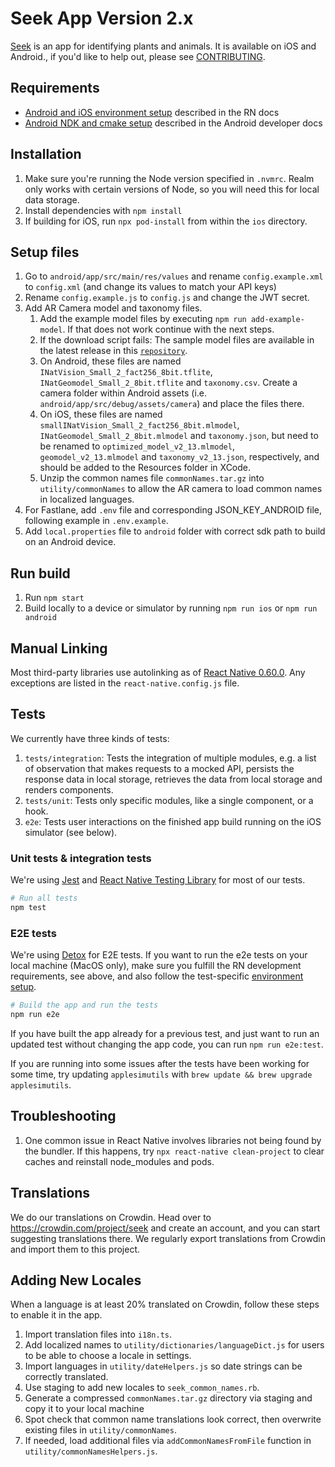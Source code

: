 # Seek App Version 2.x

[Seek](https://www.inaturalist.org/pages/seek_app) is an app for identifying plants and animals. It is available on iOS and Android., if you'd like to help out, please see [CONTRIBUTING](https://github.com/inaturalist/SeekReactNative/blob/main/CONTRIBUTING.md).

## Requirements
* [Android and iOS environment setup](https://reactnative.dev/docs/environment-setup) described in the RN docs
* [Android NDK and cmake setup](https://developer.android.com/studio/projects/install-ndk) described in the Android developer docs
## Installation
1. Make sure you're running the Node version specified in `.nvmrc`. Realm only works with certain versions of Node, so you will need this for local data storage.
2. Install dependencies with `npm install`
3. If building for iOS, run `npx pod-install` from within the `ios` directory.

## Setup files
1. Go to `android/app/src/main/res/values` and rename `config.example.xml` to `config.xml` (and change its values to match your API keys)
2. Rename `config.example.js` to `config.js` and change the JWT secret.
3. Add AR Camera model and taxonomy files.
    1. Add the example model files by executing `npm run add-example-model`. If that does not work continue with the next steps.
    1. If the download script fails: The sample model files are available in the latest release in this [`repository`](https://github.com/inaturalist/model-files).
    1. On Android, these files are named `INatVision_Small_2_fact256_8bit.tflite`, `INatGeomodel_Small_2_8bit.tflite` and `taxonomy.csv`. Create a camera folder within Android assets (i.e. `android/app/src/debug/assets/camera`) and place the files there.
    1. On iOS, these files are named `smallINatVision_Small_2_fact256_8bit.mlmodel`, `INatGeomodel_Small_2_8bit.mlmodel` and `taxonomy.json`, but need to be renamed to `optimized_model_v2_13.mlmodel`, `geomodel_v2_13.mlmodel` and `taxonomy_v2_13.json`, respectively, and should be added to the Resources folder in XCode.
    1. Unzip the common names file `commonNames.tar.gz` into `utility/commonNames` to allow the AR camera to load common names in localized languages.
5. For Fastlane, add `.env` file and corresponding JSON_KEY_ANDROID file, following example in `.env.example`.
6. Add `local.properties` file to `android` folder with correct sdk path to build on an Android device.

## Run build
1. Run `npm start`
2. Build locally to a device or simulator by running `npm run ios` or `npm run android`

## Manual Linking
Most third-party libraries use autolinking as of [React Native 0.60.0](https://facebook.github.io/react-native/blog/2019/07/03/version-60#native-modules-are-now-autolinked). Any exceptions are listed in the `react-native.config.js` file.

## Tests
We currently have three kinds of tests:

1. `tests/integration`: Tests the integration of multiple modules, e.g. a list of observation that makes requests to a mocked API, persists the response data in local storage, retrieves the data from local storage and renders components.
2. `tests/unit`: Tests only specific modules, like a single component, or a hook.
3. `e2e`: Tests user interactions on the finished app build running on the iOS simulator (see below).

### Unit tests & integration tests
We're using [Jest](https://jestjs.io/) and [React Native Testing Library](https://callstack.github.io/react-native-testing-library/) for most of our tests.

```bash
# Run all tests
npm test
```

### E2E tests
We're using [Detox](https://wix.github.io/Detox/docs/19.x/) for E2E tests. If you want to run the e2e tests on your local machine (MacOS only), make sure you fulfill the RN development requirements, see above, and also follow the test-specific [environment setup](https://wix.github.io/Detox/docs/19.x/introduction/ios-dev-env/).

```bash
# Build the app and run the tests
npm run e2e
```

If you have built the app already for a previous test, and just want to run an updated test without changing the app code, you can run `npm run e2e:test`.

If you are running into some issues after the tests have been working for some time, try updating `applesimutils` with `brew update && brew upgrade applesimutils`.

## Troubleshooting
1. One common issue in React Native involves libraries not being found by the bundler. If this happens, try `npx react-native clean-project` to clear caches and reinstall node_modules and pods.

## Translations
We do our translations on Crowdin. Head over to https://crowdin.com/project/seek and create an account, and you can start suggesting translations there. We regularly export translations from Crowdin and import them to this project.

## Adding New Locales

When a language is at least 20% translated on Crowdin, follow these steps to enable it in the app.

1. Import translation files into `i18n.ts`.
2. Add localized names to `utility/dictionaries/languageDict.js` for users to be able to choose a locale in settings.
3. Import languages in `utility/dateHelpers.js` so date strings can be correctly translated.
4. Use staging to add new locales to `seek_common_names.rb`.
5. Generate a compressed `commonNames.tar.gz` directory via staging and copy it to your local machine
6. Spot check that common name translations look correct, then overwrite existing files in `utility/commonNames`.
7. If needed, load additional files via `addCommonNamesFromFile` function in `utility/commonNamesHelpers.js`.

